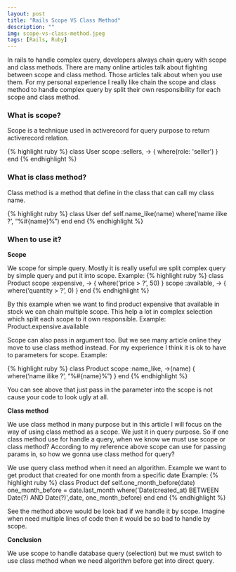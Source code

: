 ```yaml
---
layout: post
title: "Rails Scope VS Class Method"
description: ""
img: scope-vs-class-method.jpeg
tags: [Rails, Ruby]
---
```

In rails to handle complex query, developers always chain query with scope and class methods. There are many online articles talk about fighting between scope and class method. Those articles talk about when you use them. For my personal experience I really like chain the scope and class method to handle complex query by split their own responsibility for each scope and class method.

### What is scope?

Scope is a technique used in activerecord for query purpose to return activerecord relation.

{% highlight ruby %}
class User
  scope :sellers, -> { where(role: 'seller') }
end
{% endhighlight %}

### What is class method?

Class method is a method that define in the class that can call my class name.

{% highlight ruby %}
class User
  def self.name_like(name)
    where(‘name ilike ?’, “%#{name}%”)
  end
end
{% endhighlight %}

### When to use it?

**Scope**

We scope for simple query. Mostly it is really useful we split complex query by simple query and put it into scope.
Example:
{% highlight ruby %}
class Product
  scope :expensive, -> { where(‘price > ?’, 50) }
    scope :available, -> { where(‘quantity > ?’, 0) }
end
{% endhighlight %}

By this example when we want to find product expensive that available in stock we can chain multiple scope. This help a lot in complex selection which split each scope to it own responsible. Example: Product.expensive.available


Scope can also pass in argument too. But we see many article online they move to use class method instead. For my experience I think it is ok to have to parameters for scope.
Example:

{% highlight ruby %}
class Product
  scope :name_like, ->(name) { where(‘name ilike ?’, “%#{name}%”) }
end
{% endhighlight %}

You can see above that just pass in the parameter into the scope is not cause your code to look ugly at all.


**Class method**

We use class method in many purpose but in this article I will focus on the way of using class method as a scope. We just it in query purpose. So if one class method use for handle a query, when we know we must use scope or class method? According to my reference above scope can use for passing params in, so how we gonna use class method for query?


We use query class method when it need an algorithm. Example we want to get product that created for one month from a specific date
Example:
{% highlight ruby %}
class Product
  def self.one_month_before(date)
    one_month_before = date.last_month
    where('Date(created_at) BETWEEN Date(?) AND Date(?)',date, one_month_before)
  end
end
{% endhighlight %}

See the method above would be look bad if we handle it by scope. Imagine when need multiple lines of code then it would be so bad to handle by scope.

**Conclusion**

We use scope to handle database query (selection) but we must switch to use class method when we need algorithm before get into direct query.
